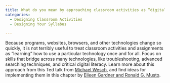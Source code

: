```yaml
---
title: What do you mean by approaching classroom activities as “digital exploration?”
categories:
  - Designing Classroom Activities
  - Designing Your Syllabus

---
```

Because programs, websites, browsers, and other technologies change so quickly, it is not terribly useful to treat classroom activities and assignments as “learning” how to use a particular technology once and for all. Focus on skills that bridge across many technologies, like troubleshooting, advanced searching techniques, and critical digital literacy. Learn more about this approach from this Ted talk from [Michael Wesch](https://www.google.com/url?q=https://www.youtube.com/watch?v%3DLeaAHv4UTI8&sa=D&source=editors&ust=1649984699389439&usg=AOvVaw0uVzZhyY5zfIEGBFQO77t6), and find ideas for implementing them in this chapter by [Eileen Gardner and Ronald G. Musto](https://www.google.com/url?q=https://www.cambridge.org/core/books/abs/digital-humanities/elements-of-digital-humanities-object-artifact-image-sound-space/360CA5CFF2C3FC2270DEE6753F8224FE&sa=D&source=editors&ust=1649984699389807&usg=AOvVaw3rA2vco04t59mkumqmmBIU).